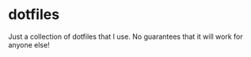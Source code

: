 # dotfiles

Just a collection of dotfiles that I use. No guarantees that it will work for anyone else!
